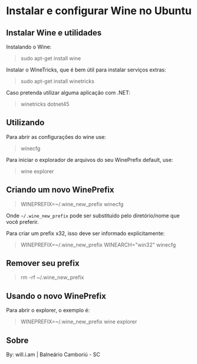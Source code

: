 # Instalar e configurar Wine no Ubuntu


## Instalar Wine e utilidades

Instalando o Wine:

> sudo apt-get install wine

Instalar o WineTricks, que é bem útil para instalar serviços extras:

> sudo apt-get install winetricks

Caso pretenda utilizar alguma aplicação com .NET:

> winetricks dotnet45

## Utilizando

Para abrir as configurações do wine use:

> winecfg

Para iniciar o explorador de arquivos do seu WinePrefix default, use:

> wine explorer

## Criando um novo WinePrefix

> WINEPREFIX=~/.wine_new_prefix winecfg

Onde `~/.wine_new_prefix` pode ser substituido pelo diretório/nome que você preferir.

Para criar um prefix x32, isso deve ser informado explicitamente:

> WINEPREFIX=~/.wine_new_prefix WINEARCH="win32" winecfg

## Remover seu prefix

> rm -rf ~/.wine_new_prefix

## Usando o novo WinePrefix

Para abrir o explorer, o exemplo é:

> WINEPREFIX=~/.wine_new_prefix wine explorer

## Sobre

By: will.i.am | Balneário Camboriú - SC
